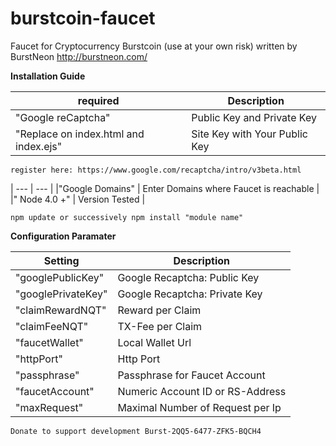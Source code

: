 # burstcoin-faucet
Faucet for Cryptocurrency Burstcoin (use at your own risk) written by BurstNeon http://burstneon.com/

**Installation Guide**

| required | Description |
| --- | --- |
|"Google reCaptcha" | Public Key and Private Key|
|"Replace on index.html and index.ejs" | Site Key with Your Public Key |
```
register here: https://www.google.com/recaptcha/intro/v3beta.html
```
| --- | --- |
|"Google Domains" | Enter Domains where Faucet is reachable |
|" Node 4.0 +" | Version Tested |

```
npm update or successively npm install "module name"
```

**Configuration Paramater**

| Setting | Description |
| --- | --- |
|"googlePublicKey" | Google Recaptcha: Public Key |
|"googlePrivateKey" | Google Recaptcha: Private Key |
|"claimRewardNQT" | Reward per Claim |
|"claimFeeNQT" | TX-Fee per Claim |
|"faucetWallet" |Local Wallet Url | Alternative External Wallet  |
|"httpPort" | Http Port |
|"passphrase" | Passphrase for Faucet Account |
|"faucetAccount" | Numeric Account ID or RS-Address |
|"maxRequest" | Maximal Number of Request per Ip|


```
Donate to support development Burst-2QQ5-6477-ZFK5-BQCH4
```

